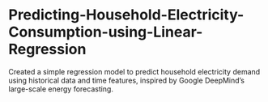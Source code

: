 # Predicting-Household-Electricity-Consumption-using-Linear-Regression
Created a simple regression model to predict household electricity demand using historical data and time features, inspired by Google DeepMind’s large-scale energy forecasting.
